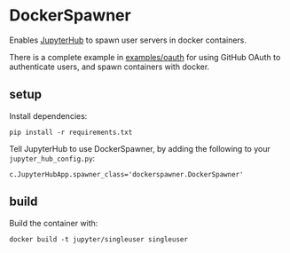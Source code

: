 # DockerSpawner

Enables [JupyterHub](https://github.com/jupyter/jupyterhub) to spawn
user servers in docker containers.

There is a complete example in [examples/oauth](examples/oauth) for
using GitHub OAuth to authenticate users, and spawn containers with docker.

## setup

Install dependencies:

    pip install -r requirements.txt

Tell JupyterHub to use DockerSpawner, by adding the following to your `jupyter_hub_config.py`:

    c.JupyterHubApp.spawner_class='dockerspawner.DockerSpawner'


## build

Build the container with:

    docker build -t jupyter/singleuser singleuser

